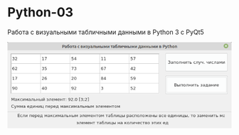 # Python-03
Работа с визуальными табличными данными в Python 3 с PyQt5

![Screenshot](Python-03.png)
